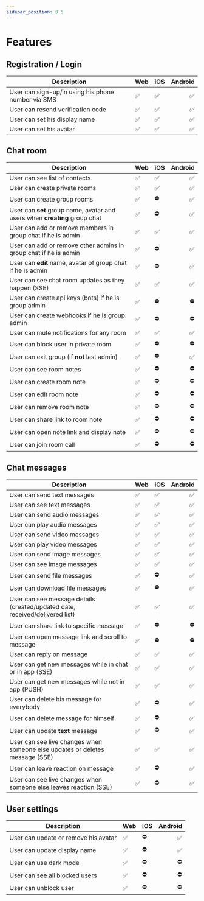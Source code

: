 ```yaml
---
sidebar_position: 0.5
---
```


# Features

## Registration / Login

| Description                                        | Web | iOS | Android |
| -------------------------------------------------- | --- | --- | ------: |
| User can sign-up/in using his phone number via SMS | ✅  | ✅  |      ✅ |
| User can resend verification code                  | ✅  | ✅  |      ✅ |
| User can set his display name                      | ✅  | ✅  |      ✅ |
| User can set his avatar                            | ✅  | ✅  |      ✅ |

## Chat room

| Description                                                                | Web | iOS | Android |
| -------------------------------------------------------------------------- | --- | --- | ------: |
| User can see list of contacts                                              | ✅  | ✅  |      ✅ |
| User can create private rooms                                              | ✅  | ✅  |      ✅ |
| User can create group rooms                                                | ✅  | ⛔  |      ✅ |
| User can **set** group name, avatar and users when **creating** group chat | ✅  | ⛔  |      ✅ |
| User can add or remove members in group chat if he is admin                | ✅  | ✅  |      ✅ |
| User can add or remove other admins in group chat if he is admin           | ✅  | ⛔  |      ✅ |
| User can **edit** name, avatar of group chat if he is admin                | ✅  | ⛔  |      ✅ |
| User can see chat room updates as they happen (SSE)                        | ✅  | ✅  |      ✅ |
| User can create api keys (bots) if he is group admin                       | ✅  | ⛔  |      ⛔ |
| User can create webhooks if he is group admin                              | ✅  | ⛔  |      ⛔ |
| User can mute notifications for any room                                   | ✅  | ✅  |      ✅ |
| User can block user in private room                                        | ✅  | ⛔  |      ⛔ |
| User can exit group (if **not** last admin)                                | ✅  | ⛔  |      ✅ |
| User can see room notes                                                    | ✅  | ⛔  |      ⛔ |
| User can create room note                                                  | ✅  | ⛔  |      ⛔ |
| User can edit room note                                                    | ✅  | ⛔  |      ⛔ |
| User can remove room note                                                  | ✅  | ⛔  |      ⛔ |
| User can share link to room note                                           | ✅  | ⛔  |      ⛔ |
| User can open note link and display note                                   | ✅  | ⛔  |      ⛔ |
| User can join room call                                                    | ✅  | ⛔  |      ⛔ |

## Chat messages

| Description                                                                  | Web | iOS | Android |
| ---------------------------------------------------------------------------- | --- | --- | ------: |
| User can send text messages                                                  | ✅  | ✅  |      ✅ |
| User can see text messages                                                   | ✅  | ✅  |      ✅ |
| User can send audio messages                                                 | ✅  | ✅  |      ✅ |
| User can play audio messages                                                 | ✅  | ✅  |      ✅ |
| User can send video messages                                                 | ✅  | ✅  |      ✅ |
| User can play video messages                                                 | ✅  | ✅  |      ✅ |
| User can send image messages                                                 | ✅  | ✅  |      ✅ |
| User can see image messages                                                  | ✅  | ✅  |      ✅ |
| User can send file messages                                                  | ✅  | ⛔  |      ✅ |
| User can download file messages                                              | ✅  | ⛔  |      ✅ |
| User can see message details (created/updated date, received/delivered list) | ✅  | ✅  |      ✅ |
| User can share link to specific message                                      | ✅  | ⛔  |      ⛔ |
| User can open message link and scroll to message                             | ✅  | ⛔  |      ⛔ |
| User can reply on message                                                    | ✅  | ✅  |      ✅ |
| User can get new messages while in chat or in app (SSE)                      | ✅  | ✅  |      ✅ |
| User can get new messages while not in app (PUSH)                            | ✅  | ✅  |      ✅ |
| User can delete his message for everybody                                    | ✅  | ⛔  |      ✅ |
| User can delete message for himself                                          | ✅  | ⛔  |      ✅ |
| User can update **text** message                                             | ✅  | ⛔  |      ✅ |
| User can see live changes when someone else updates or deletes message (SSE) | ✅  | ✅  |      ✅ |
| User can leave reaction on message                                           | ✅  | ⛔  |      ✅ |
| User can see live changes when someone else leaves reaction (SSE)            | ✅  | ⛔  |      ✅ |

## User settings

| Description                          | Web | iOS | Android |
| ------------------------------------ | --- | --- | ------: |
| User can update or remove his avatar | ✅  | ⛔  |      ✅ |
| User can update display name         | ✅  | ⛔  |      ✅ |
| User can use dark mode               | ✅  | ⛔  |      ⛔ |
| User can see all blocked users       | ✅  | ⛔  |      ⛔ |
| User can unblock user                | ✅  | ⛔  |      ⛔ |
